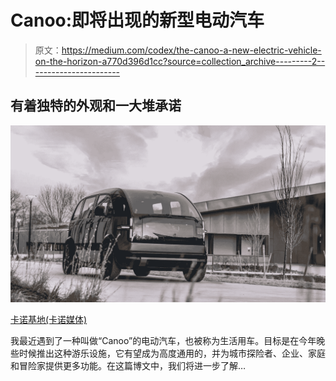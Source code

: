 # Canoo:即将出现的新型电动汽车

> 原文：<https://medium.com/codex/the-canoo-a-new-electric-vehicle-on-the-horizon-a770d396d1cc?source=collection_archive---------2----------------------->

## 有着独特的外观和一大堆承诺

![](img/fdb696947b0537bff5fc281a2acb477a.png)

[卡诺基地(卡诺媒体)](https://images.ctfassets.net/ig8jw6ehfazm/4HzWOkG3lGMLoqbfzREsmS/c4b312f48d30da55d78de17d93a33f1c/Canoo_LifestyleVehicle_Premium_AR_OK_10.jpg?w=3000&h=1688&q=50&fm=webp&bg=white)

我最近遇到了一种叫做“Canoo”的电动汽车，也被称为生活用车。目标是在今年晚些时候推出这种游乐设施，它有望成为高度通用的，并为城市探险者、企业、家庭和冒险家提供更多功能。在这篇博文中，我们将进一步了解…